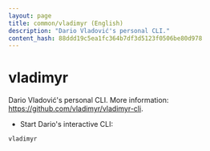 ```yaml
---
layout: page
title: common/vladimyr (English)
description: "Dario Vladović's personal CLI."
content_hash: 88ddd19c5ea1fc364b7df3d5123f0506be80d978
---
```

# vladimyr

Dario Vladović's personal CLI.
More information: <https://github.com/vladimyr/vladimyr-cli>.

- Start Dario's interactive CLI:

`vladimyr`

